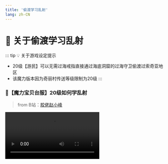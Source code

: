 ```yaml
---
title: '偷渡学习乱射'
lang: zh-CN
---
```


<RouterBack />

# 🏹 关于偷渡学习乱射

::: tip 💡 关于游戏设定提示
- 20级【游民】可以无需过海戒指直接通过海底洞窟的过海守卫偷渡过索奇亚地区
- 该魔力版本因为奇丽村传送等级限制为20级
:::

### 🎥【魔力宝贝台服】20级如何学乱射

> from B站：[胶佬赵小峰](https://space.bilibili.com/56335727?spm_id_from=333.788.b_765f7570696e666f.2)

<Video src="//player.bilibili.com/player.html?aid=930138794&bvid=BV1jK4y1o7jf&cid=326389476&page=1" />

### ⏳学习流程

#### 1.建立游戏角色，并练到20级并且保证角色为游民，不可以就职

:warning: 如果已经就职可以在法兰城内寻找兰城西北边的【85.44】找【游民申请处】恢复为游民即可

![21212](https://user-images.githubusercontent.com/78347270/115655780-f067da00-a36e-11eb-80c6-61bb6736df0b.png)


#### 2.通过维诺亚村旁边的索奇亚海底洞窟，并来到过海守卫处，以游民身份对话既可选择传送过去

![1](https://user-images.githubusercontent.com/78347270/115169318-aa094580-a0f8-11eb-9c97-aca98d47c912.png)

#### 3.前往奇丽村开启村庄【传送石】

以下是法兰城内传送间的详细信息
![QQ图片20210429115640](https://user-images.githubusercontent.com/78347270/116497312-fff0a100-a8e1-11eb-84a1-56ece546fde1.jpg)


#### 4.登出回到法兰城，再去就职【弓箭手】

#### 5.前往法兰城传送点，传送至奇丽村，再由大号或者队友一起前往索奇亚沙漠域学习【乱射】既可


![4](https://user-images.githubusercontent.com/78347270/115169327-b097bd00-a0f8-11eb-8e61-faba0d97ac6e.png)